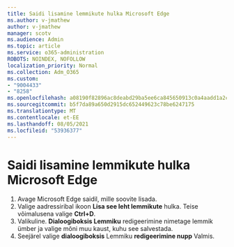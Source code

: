 ```yaml
---
title: Saidi lisamine lemmikute hulka Microsoft Edge
ms.author: v-jmathew
author: v-jmathew
manager: scotv
ms.audience: Admin
ms.topic: article
ms.service: o365-administration
ROBOTS: NOINDEX, NOFOLLOW
localization_priority: Normal
ms.collection: Adm_O365
ms.custom:
- "9004433"
- "8258"
ms.openlocfilehash: a08190f82896ac8deabd29ba5ee6ca845650913c0a4aadd1a2cd3239d27b8a8d
ms.sourcegitcommit: b5f7da89a650d2915dc652449623c78be6247175
ms.translationtype: MT
ms.contentlocale: et-EE
ms.lasthandoff: 08/05/2021
ms.locfileid: "53936377"
---
```

# <a name="add-a-site-to-your-favorites-in-microsoft-edge"></a>Saidi lisamine lemmikute hulka Microsoft Edge

1. Avage Microsoft Edge saidil, mille soovite lisada.
2. Valige aadressiribal ikoon **Lisa see leht lemmikute** hulka. Teise võimalusena valige **Ctrl+D**.
3. Valikuline. **Dialoogiboksis Lemmiku** redigeerimine nimetage lemmik ümber ja valige mõni muu kaust, kuhu see salvestada.
4. Seejärel valige **dialoogiboksis** Lemmiku **redigeerimine nupp** Valmis.
